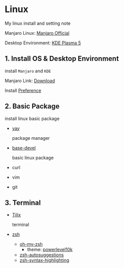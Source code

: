 # Linux

My linux install and setting note

Manjaro Linux: [Manjaro Official](https://manjaro.org)

Desktop Environment: [KDE Plasma 5](https://kde.org/plasma-desktop)

## 1. Install OS & Desktop Environment

install `Manjaro` and `KDE`

Manjaro Link: [Download](https://manjaro.org/download/)

Install [Preference](https://manjaro.org/support/firststeps/)

## 2. Basic Package

install linux basic package

* [yay](https://github.com/Jguer/yay)

  package manager

* [base-devel](https://www.archlinux.org/groups/x86_64/base-devel/)

  basic linux package

* curl

* vim

* git

## 3. Terminal

* [Tilix](https://gnunn1.github.io/tilix-web/)
  
  terminal
* [zsh](https://www.zsh.org/)
  
  * [oh-my-zsh](https://ohmyz.sh/)
    * theme: [powerlevel10k](https://github.com/romkatv/powerlevel10k)
  * [zsh-autosuggestions](https://github.com/zsh-users/zsh-autosuggestions)
  * [zsh-syntax-highlighting](https://github.com/zsh-users/zsh-syntax-highlighting)

